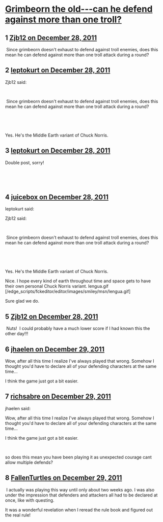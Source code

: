 # [Grimbeorn the old---can he defend against more than one troll?](https://community.fantasyflightgames.com/topic/58118-grimbeorn-the-old-can-he-defend-against-more-than-one-troll/)

## 1 [Zjb12 on December 28, 2011](https://community.fantasyflightgames.com/topic/58118-grimbeorn-the-old-can-he-defend-against-more-than-one-troll/?do=findComment&comment=572053)

 Since grimbeorn doesn't exhaust to defend against troll enemies, does this mean he can defend against more than one troll attack during a round?

## 2 [leptokurt on December 28, 2011](https://community.fantasyflightgames.com/topic/58118-grimbeorn-the-old-can-he-defend-against-more-than-one-troll/?do=findComment&comment=572072)

Zjb12 said:

 

 Since grimbeorn doesn't exhaust to defend against troll enemies, does this mean he can defend against more than one troll attack during a round?

 

 

Yes. He's the Middle Earth variant of Chuck Norris.

## 3 [leptokurt on December 28, 2011](https://community.fantasyflightgames.com/topic/58118-grimbeorn-the-old-can-he-defend-against-more-than-one-troll/?do=findComment&comment=572073)

Double post, sorry!

 

 

## 4 [juicebox on December 28, 2011](https://community.fantasyflightgames.com/topic/58118-grimbeorn-the-old-can-he-defend-against-more-than-one-troll/?do=findComment&comment=572084)

leptokurt said:

Zjb12 said:

 

 Since grimbeorn doesn't exhaust to defend against troll enemies, does this mean he can defend against more than one troll attack during a round?

 

 

Yes. He's the Middle Earth variant of Chuck Norris.



Nice. I hope every kind of earth throughout time and space gets to have their own personal Chuck Norris variant. lengua.gif [/edge_scripts/fckeditor/editor/images/smiley/msn/lengua.gif]

Sure glad we do.

## 5 [Zjb12 on December 28, 2011](https://community.fantasyflightgames.com/topic/58118-grimbeorn-the-old-can-he-defend-against-more-than-one-troll/?do=findComment&comment=572095)

 Nuts!  I could probably have a much lower score if I had known this the other day!!!

## 6 [jhaelen on December 29, 2011](https://community.fantasyflightgames.com/topic/58118-grimbeorn-the-old-can-he-defend-against-more-than-one-troll/?do=findComment&comment=572234)

Wow, after all this time I realize I've always played that wrong. Somehow I thought you'd have to declare all of your defending characters at the same time...

I think the game just got a bit easier.

## 7 [richsabre on December 29, 2011](https://community.fantasyflightgames.com/topic/58118-grimbeorn-the-old-can-he-defend-against-more-than-one-troll/?do=findComment&comment=572254)

jhaelen said:

Wow, after all this time I realize I've always played that wrong. Somehow I thought you'd have to declare all of your defending characters at the same time...

I think the game just got a bit easier.



 

so does this mean you have been playing it as unexpected courage cant allow multiple defends?

## 8 [FallenTurtles on December 29, 2011](https://community.fantasyflightgames.com/topic/58118-grimbeorn-the-old-can-he-defend-against-more-than-one-troll/?do=findComment&comment=572496)

 I actually was playing this way until only about two weeks ago. I was also under the impression that defenders and attackers all had to be declared at once, like with questing.

It was a wonderful revelation when I reread the rule book and figured out the real rule!


